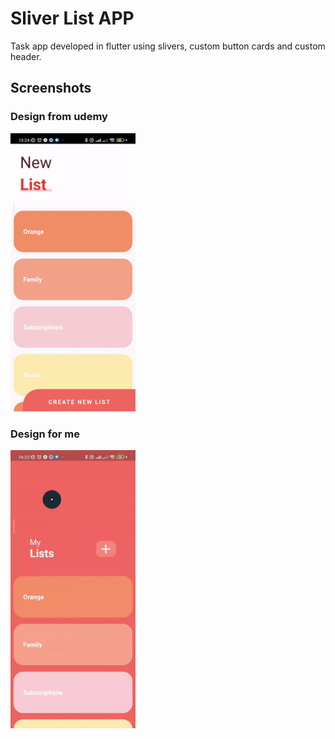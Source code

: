 # Sliver List APP

Task app developed in flutter using slivers, custom button cards and custom header.

## Screenshots

### Design from udemy

<img src="https://github.com/IvanLpJc/Flutter-SliverListApp/blob/main/screenshots/udemy_design.gif" width=200px> 


### Design for me
<img src="https://github.com/IvanLpJc/Flutter-SliverListApp/blob/main/screenshots/list_version_2.gif" width=200px> 
